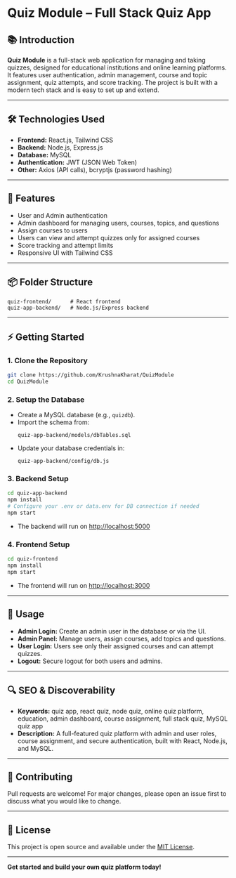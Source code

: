 # Quiz Module – Full Stack Quiz App

## 📚 Introduction

**Quiz Module** is a full-stack web application for managing and taking quizzes, designed for educational institutions and online learning platforms. It features user authentication, admin management, course and topic assignment, quiz attempts, and score tracking. The project is built with a modern tech stack and is easy to set up and extend.

---

## 🛠️ Technologies Used

- **Frontend:** React.js, Tailwind CSS
- **Backend:** Node.js, Express.js
- **Database:** MySQL
- **Authentication:** JWT (JSON Web Token)
- **Other:** Axios (API calls), bcryptjs (password hashing)

---

## 🚀 Features

- User and Admin authentication
- Admin dashboard for managing users, courses, topics, and questions
- Assign courses to users
- Users can view and attempt quizzes only for assigned courses
- Score tracking and attempt limits
- Responsive UI with Tailwind CSS

---

## 📦 Folder Structure

```
quiz-frontend/      # React frontend
quiz-app-backend/   # Node.js/Express backend
```

---

## ⚡ Getting Started

### 1. **Clone the Repository**

```sh
git clone https://github.com/KrushnaKharat/QuizModule
cd QuizModule
```

### 2. **Setup the Database**

- Create a MySQL database (e.g., `quizdb`).
- Import the schema from:
  ```
  quiz-app-backend/models/dbTables.sql
  ```
- Update your database credentials in:
  ```
  quiz-app-backend/config/db.js
  ```

### 3. **Backend Setup**

```sh
cd quiz-app-backend
npm install
# Configure your .env or data.env for DB connection if needed
npm start
```
- The backend will run on [http://localhost:5000](http://localhost:5000)

### 4. **Frontend Setup**

```sh
cd quiz-frontend
npm install
npm start
```
- The frontend will run on [http://localhost:3000](http://localhost:3000)

---

## 📝 Usage

- **Admin Login:** Create an admin user in the database or via the UI.
- **Admin Panel:** Manage users, assign courses, add topics and questions.
- **User Login:** Users see only their assigned courses and can attempt quizzes.
- **Logout:** Secure logout for both users and admins.

---

## 🔍 SEO & Discoverability

- **Keywords:** quiz app, react quiz, node quiz, online quiz platform, education, admin dashboard, course assignment, full stack quiz, MySQL quiz app
- **Description:** A full-featured quiz platform with admin and user roles, course assignment, and secure authentication, built with React, Node.js, and MySQL.

---

## 🤝 Contributing

Pull requests are welcome! For major changes, please open an issue first to discuss what you would like to change.

---

## 📄 License

This project is open source and available under the [MIT License](LICENSE).

---

**Get started and build your own quiz platform today!**

